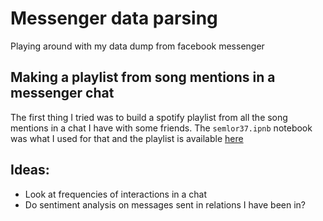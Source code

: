 # Messenger data parsing
Playing around with my data dump from facebook messenger

## Making a playlist from song mentions in a messenger chat
The first thing I tried was to build a spotify playlist from all the song mentions in a chat I have with some friends. The `semlor37.ipnb` notebook was what I used for that and the playlist is available [here](https://open.spotify.com/user/dr.lexa/playlist/7DdH0Ogd8plJ0UEUc3KsfL?si=ZAdXPMTERBaNSlGELHG4TA)

## Ideas:
- Look at frequencies of interactions in a chat
- Do sentiment analysis on messages sent in relations I have been in?
